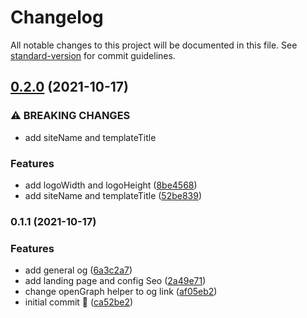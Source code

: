 # Changelog

All notable changes to this project will be documented in this file. See [standard-version](https://github.com/conventional-changelog/standard-version) for commit guidelines.

## [0.2.0](https://github.com/theodorusclarence/og/compare/v0.1.1...v0.2.0) (2021-10-17)


### ⚠ BREAKING CHANGES

* add siteName and templateTitle

### Features

* add logoWidth and logoHeight ([8be4568](https://github.com/theodorusclarence/og/commit/8be45687115d614f95ca18859dced2f76f572a56))
* add siteName and templateTitle ([52be839](https://github.com/theodorusclarence/og/commit/52be83968ae9c634fcd31e10afda6526b8ef2c1a))

### 0.1.1 (2021-10-17)


### Features

* add general og ([6a3c2a7](https://github.com/theodorusclarence/og/commit/6a3c2a71a76e9107da63ce80f4166381aaec4d34))
* add landing page and config Seo ([2a49e71](https://github.com/theodorusclarence/og/commit/2a49e7163293edb7611d0bd70647ecc9edc140c1))
* change openGraph helper to og link ([af05eb2](https://github.com/theodorusclarence/og/commit/af05eb2431137ff2a183cbaad575db758a922c6b))
* initial commit 🚀 ([ca52be2](https://github.com/theodorusclarence/og/commit/ca52be2954e3095587b439b2850dc58319827ad3))
